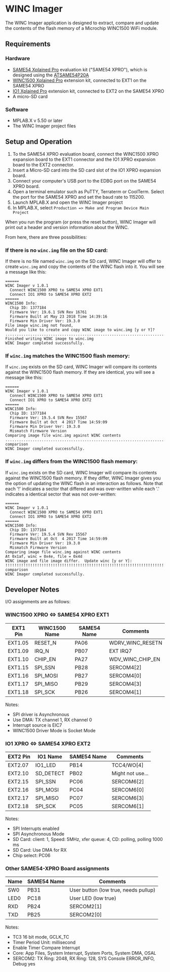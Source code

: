 # WINC Imager

The WINC Imager application is designed to extract, compare and update the contents of the flash memory of a Microchip WINC1500 WiFi module.

## Requirements

### Hardware

* [SAME54 Xplained Pro](https://ww1.microchip.com/downloads/en/DeviceDoc/70005321A.pdf) evaluation kit ("SAME54 XPRO"), which is designed using the
[ATSAME54P20A](https://ww1.microchip.com/downloads/aemDocuments/documents/MCU32/ProductDocuments/DataSheets/SAM_D5x_E5x_Family_Data_Sheet_DS60001507G.pdf)
* [WINC1500 Xplained Pro](https://ww1.microchip.com/downloads/en/DeviceDoc/50002616A.pdf) extension kit, connected to EXT1 on the SAME54 XPRO
* [IO1 Xplained Pro](https://ww1.microchip.com/downloads/en/DeviceDoc/Atmel-42078-IO1-Xplained-Pro_User-Guide.pdf) extension kit, connected to EXT2 on the SAME54 XPRO
* A micro-SD card

### Software

* MPLAB.X v 5.50 or later
* The WINC Imager project files

## Setup and Operation

1. To the SAME54 XPRO evaluation board, connect the WINC1500 XPRO expansion
board to the EXT1 connector and the IO1 XPRO expansion board to the EXT2
connector.
2. Insert a Micro-SD card into the SD card slot of the IO1 XPRO expansion board.
3. Connect your computer's USB port to the EDBG port on the SAME54 XPRO board.
4. Open a terminal emulator such as PuTTY, Terraterm or CoolTerm.  Select the port for the SAME54 XPRO and set the baud rate to 115200.
5. Launch MPLAB.X and open the WINC Imager project
6. In MPLAB.X, select `Production => Make and Program Device Main Project`

When you run the program (or press the reset button), WINC Imager will print
out a header and version information about the WINC.

From here, there are three possibilities:

### If there is no `winc.img` file on the SD card:

If there is no file named `winc.img` on the SD card, WINC Imager will offer to create `winc.img` and copy the contents of the WINC flash into it.  You will see a message like this:

```
======
WINC Imager v 1.0.1
  Connect WINC1500 XPRO to SAME54 XPRO EXT1
  Connect IO1 XPRO to SAME54 XPRO EXT2
======
WINC1500 Info:
  Chip ID: 1377184
  Firmware Ver: 19.6.1 SVN Rev 16761
  Firmware Built at May 23 2018 Time 14:39:16
  Firmware Min Driver Ver: 19.3.0
File image winc.img not found,
Would you like to create and copy WINC image to winc.img [y or Y]? ................................................................................................................................
Finished writing WINC image to winc.img
WINC Imager completed successfully.
```

### If `winc.img` matches the WINC1500 flash memory:

If `winc.img` exists on the SD card, WINC Imager will compare its contents against the WINC1500 flash memory.  If they are identical, you will see a message like this:

```
======
WINC Imager v 1.0.1
  Connect WINC1500 XPRO to SAME54 XPRO EXT1
  Connect IO1 XPRO to SAME54 XPRO EXT2
======
WINC1500 Info:
  Chip ID: 1377184
  Firmware Ver: 19.5.4 SVN Rev 15567
  Firmware Built at Oct  4 2017 Time 14:59:09
  Firmware Min Driver Ver: 19.3.0
  Mismatch Firmware Version
Comparing image file winc.img against WINC contents ................................................................................................................................finished comparison
WINC Imager completed successfully.
```

### If `winc.img` differs from the WINC1500 flash memory:

If `winc.img` exists on the SD card, WINC Imager will compare its contents against the WINC1500 flash memory.  If they differ,
WINC Imager gives you the option of updating the WINC flash in an interaction as follows.  Note that each '!' indicates
a sector that differed and was over-written while each '.' indicates a identical sector that was not over-written:

```
======
WINC Imager v 1.0.1
  Connect WINC1500 XPRO to SAME54 XPRO EXT1
  Connect IO1 XPRO to SAME54 XPRO EXT2
======
WINC1500 Info:
  Chip ID: 1377184
  Firmware Ver: 19.5.4 SVN Rev 15567
  Firmware Built at Oct  4 2017 Time 14:59:09
  Firmware Min Driver Ver: 19.3.0
  Mismatch Firmware Version
Comparing image file winc.img against WINC contents
At 0x1af, winc = 0x4e, file = 0x4d
WINC image and file image differ.  Update winc [y or Y]: !!!!!!!!!!!!!!!!!!!!!!!!!!!!!!!!!!!!!!!!!!!!!!!!!!!!!!!!!!!!!!!!!!!!!!!!!!!!!!!!!!!!!!!!!!!!!!!!!!!!!...........................finished comparison
WINC Imager completed successfully.
```

## Developer Notes

I/O assignments are as follows:

### WINC1500 XPRO <=> SAME54 XPRO EXT1

| EXT1 Pin | WINC1500 Name | SAME54 Name | Comments |
| --- | --- | --- | --- |
| EXT1.05 | RESET_N | PA06 | WDRV_WINC_RESETN |
| EXT1.09 | IRQ_N | PB07 | EXT IRQ7 |
| EXT1.10 | CHIP_EN | PA27 | WDV_WINC_CHIP_EN |
| EXT1.15 | SPI_SSN | PB28 | SERCOM4[2] |
| EXT1.16 | SPI_MOSI | PB27 | SERCOM4[0] |
| EXT1.17 | SPI_MISO | PB29 | SERCOM4[3] |
| EXT1.18 | SPI_SCK | PB26 | SERCOM4[1] |

Notes:
* SPI driver is Asynchronous
* Use DMA: TX channel 1, RX channel 0
* Interrupt source is EIC7
* WINC1500 Driver Mode is Socket Mode

### IO1 XPRO <=> SAME54 XPRO EXT2

| EXT2 Pin | IO1 Name | SAME54 Name | Comments |
| --- | --- | --- | --- |
| EXT2.07 | IO1_LED | PB14 | TCC4/WO[4] |
| EXT2.10 | SD_DETECT | PB02 | Might not use... |
| EXT2.15 | SPI_SSN | PC06 | SERCOM6[2] |
| EXT2.16 | SPI_MOSI | PC04 | SERCOM6[0] |
| EXT2.17 | SPI_MISO | PC07 | SERCOM6[3] |
| EXT2.18 | SPI_SCK | PC05 | SERCOM6[1] |

Notes:
* SPI Interrupts enabled
* SPI Asynchronous Mode
* SD Card: client: 1, Speed: 5MHz, xfer queue: 4, CD: polling, polling 1000 ms
* SD Card: Use DMA for RX
* Chip select: PC06

### Other SAME54-XPRO Board assignments

 | Name | SAME54 Name | Comments |
 | --- | --- | --- |
 | SW0 | PB31 | User button (low true, needs pullup) |
 | LED0 | PC18 | User LED (low true) |
 | RXD | PB24 | SERCOM2[1] |
 | TXD | PB25 | SERCOM2[0] |

 Notes:
 * TC3 16 bit mode, GCLK_TC
 * Timer Period Unit: millisecond
 * Enable Timer Compare Interrupt
 * Core: App Files, System Interrupt, System Ports, System DMA, OSAL
 * SERCOM2: TX Ring: 2048, RX Ring: 128, SYS Console ERROR_INFO, Debug yes
